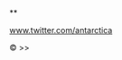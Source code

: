 *\*

   www.twitter.com/antarctica


















































































































































































© >>

